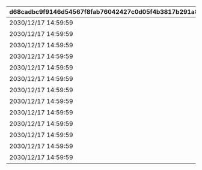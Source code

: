 |d68cadbc9f9146d54567f8fab76042427c0d05f4b3817b291a8cd22b9d847bee|6cb3478561bbd726e7f5a75b4051b46c5924e9db8961539108fa976c8ebcb40d|7ab5876affe3168026fa25df931a0255d9bef14eb48ee0f7cdb4002c1ddfe734|970180c929fe9fd84df97702ff5efa5a744ff717bb30dbd53cdbb2247b95b1de|abc9e504240e5002cbce55ccd05aa2def92f98dcd856c240499248328bf235f3|06b6a58a3f64a0c4be3e2fbdc9ddcbbaed19d2146dc6e42fc5b3bf64f936ed08|5b90dcc061962a6c95041420e1385fef3e3e63d65380eee5124c68642024208d|51644fe9b4a4f40986ea00bf62c4bb163e0ae982feabb013f99af3d7860d10c4|bc187f8e0f3f320fdf966610f7cda2ae7fc070745127db064540f7b4f12a9d51|0b1ee617e7b338d2ff8b892a9a6c54ab62b3b48566c540dbc9c54c8c25f02f06|9bccba4b11e33eb24421fbc1eed8cc491b7005a2f13ae9695c65a4bb4cd043cd|43187cd46bfa74a76b161fba8ba154913ca8781b0eca605c5cb85b4aafc8f99a|727637cc8a0f29504dd2c1810d8e33ffb3669ada6c4deda5e71c057a6faf3798|fa1e5503cea5f0d22b37c041e220dd4e26a31936299544e27a5ef1ff1f1cb8eb|
| --- | --- | --- | --- | --- | --- | --- | --- | --- | --- | --- | --- | --- | --- |
|2030/12/17 14:59:59|リン|0|102601|0|あたしだって\nやるときはやるよ！|0|24001|24|10040|1|1|0|2020/04/30 12:00:00|
|2030/12/17 14:59:59|リン|0|102601|1|ふぅ…\nこれであたしの仕事は\n終わりだね|0|24002|24|10040|1|1|0|2020/04/30 12:00:00|
|2030/12/17 14:59:59|リン|0|102601|2|終わった終わった\n一人でもなんとか\nなるもんだね|0|24003|24|10040|1|1|0|2020/04/30 12:00:00|
|2030/12/17 14:59:59|リン|0|102601|3|やったね！\nこれでようやく\nサボれるよ…|0|24004|24|10040|2|2|0|2020/04/30 12:00:00|
|2030/12/17 14:59:59|リン|0|102601|4|チーズが欲しいなら\nきちんと働いて\n買いに来なよ|0|24005|24|10040|1|1|0|2020/04/30 12:00:00|
|2030/12/17 14:59:59|リン|0|102601|5|あたしを敵に回した\n恐ろしさ\n思い知ったか！|0|24006|24|10040|2|2|0|2020/04/30 12:00:00|
|2030/12/17 14:59:59|リン|0|102601|6|あたしも意外と\nやるもんでしょ？|0|24007|24|10040|2|2|0|2020/04/30 12:00:00|
|2030/12/17 14:59:59|リン|0|102601|7|疲れた…\nねずみの逃げ足\n速すぎるよ…|0|24008|24|10040|4|4|0|2020/04/30 12:00:00|
|2030/12/17 14:59:59|リン|0|102601|8|このままじゃ\nまっひ～に\n叱られちゃうよ|0|24009|24|10040|4|4|0|2020/04/30 12:00:00|
|2030/12/17 14:59:59|リン|0|102601|9|まじめに\nやったんだけどな…\n悔しいな～|0|24010|24|10040|4|4|0|2020/04/30 12:00:00|
|2030/12/17 14:59:59|リン|0|102601|10|やられた…\nねずみって意外と\nてごわいね|0|24011|24|10040|4|4|0|2020/04/30 12:00:00|
|2030/12/17 14:59:59|リン|0|102601|11|おのれ～\nあたしのチーズを\n盗みやがって～！|0|24012|24|10040|4|4|0|2020/04/30 12:00:00|
|2030/12/17 14:59:59|リン|1.81|102601|12|疲れた…\nけど、次こそは\n守り抜くよ…|0|24013|24|10040|1|4|0|2020/04/30 12:00:00|